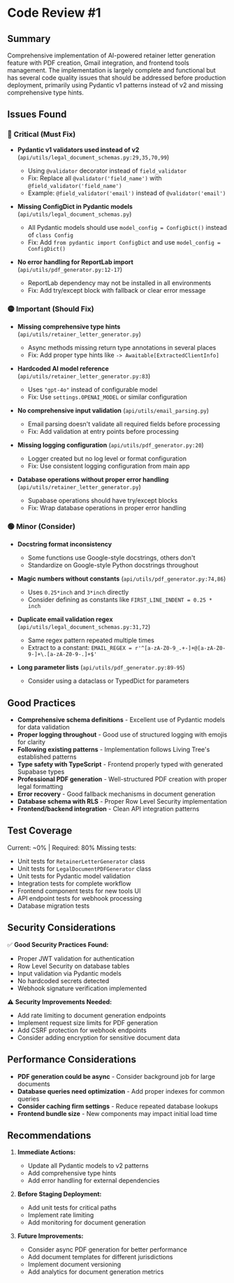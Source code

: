 # Code Review #1

## Summary

Comprehensive implementation of AI-powered retainer letter generation feature with PDF creation, Gmail integration, and frontend tools management. The implementation is largely complete and functional but has several code quality issues that should be addressed before production deployment, primarily using Pydantic v1 patterns instead of v2 and missing comprehensive type hints.

## Issues Found

### 🔴 Critical (Must Fix)

- **Pydantic v1 validators used instead of v2** (`api/utils/legal_document_schemas.py:29,35,70,99`)
  - Using `@validator` decorator instead of `field_validator`
  - Fix: Replace all `@validator('field_name')` with `@field_validator('field_name')`
  - Example: `@field_validator('email')` instead of `@validator('email')`

- **Missing ConfigDict in Pydantic models** (`api/utils/legal_document_schemas.py`)
  - All Pydantic models should use `model_config = ConfigDict()` instead of `class Config`
  - Fix: Add `from pydantic import ConfigDict` and use `model_config = ConfigDict()`

- **No error handling for ReportLab import** (`api/utils/pdf_generator.py:12-17`)
  - ReportLab dependency may not be installed in all environments
  - Fix: Add try/except block with fallback or clear error message

### 🟡 Important (Should Fix)

- **Missing comprehensive type hints** (`api/utils/retainer_letter_generator.py`)
  - Async methods missing return type annotations in several places
  - Fix: Add proper type hints like `-> Awaitable[ExtractedClientInfo]`

- **Hardcoded AI model reference** (`api/utils/retainer_letter_generator.py:83`)
  - Uses `"gpt-4o"` instead of configurable model
  - Fix: Use `settings.OPENAI_MODEL` or similar configuration

- **No comprehensive input validation** (`api/utils/email_parsing.py`)
  - Email parsing doesn't validate all required fields before processing
  - Fix: Add validation at entry points before processing

- **Missing logging configuration** (`api/utils/pdf_generator.py:20`)
  - Logger created but no log level or format configuration
  - Fix: Use consistent logging configuration from main app

- **Database operations without proper error handling** (`api/utils/retainer_letter_generator.py`)
  - Supabase operations should have try/except blocks
  - Fix: Wrap database operations in proper error handling

### 🟢 Minor (Consider)

- **Docstring format inconsistency**
  - Some functions use Google-style docstrings, others don't
  - Standardize on Google-style Python docstrings throughout

- **Magic numbers without constants** (`api/utils/pdf_generator.py:74,86`)
  - Uses `0.25*inch` and `3*inch` directly
  - Consider defining as constants like `FIRST_LINE_INDENT = 0.25 * inch`

- **Duplicate email validation regex** (`api/utils/legal_document_schemas.py:31,72`)
  - Same regex pattern repeated multiple times
  - Extract to a constant: `EMAIL_REGEX = r'^[a-zA-Z0-9_.+-]+@[a-zA-Z0-9-]+\.[a-zA-Z0-9-.]+$'`

- **Long parameter lists** (`api/utils/pdf_generator.py:89-95`)
  - Consider using a dataclass or TypedDict for parameters

## Good Practices

- **Comprehensive schema definitions** - Excellent use of Pydantic models for data validation
- **Proper logging throughout** - Good use of structured logging with emojis for clarity
- **Following existing patterns** - Implementation follows Living Tree's established patterns
- **Type safety with TypeScript** - Frontend properly typed with generated Supabase types
- **Professional PDF generation** - Well-structured PDF creation with proper legal formatting
- **Error recovery** - Good fallback mechanisms in document generation
- **Database schema with RLS** - Proper Row Level Security implementation
- **Frontend/backend integration** - Clean API integration patterns

## Test Coverage

Current: ~0% | Required: 80%
Missing tests:
- Unit tests for `RetainerLetterGenerator` class
- Unit tests for `LegalDocumentPDFGenerator` class
- Unit tests for Pydantic model validation
- Integration tests for complete workflow
- Frontend component tests for new tools UI
- API endpoint tests for webhook processing
- Database migration tests

## Security Considerations

✅ **Good Security Practices Found:**
- Proper JWT validation for authentication
- Row Level Security on database tables
- Input validation via Pydantic models
- No hardcoded secrets detected
- Webhook signature verification implemented

⚠️ **Security Improvements Needed:**
- Add rate limiting to document generation endpoints
- Implement request size limits for PDF generation
- Add CSRF protection for webhook endpoints
- Consider adding encryption for sensitive document data

## Performance Considerations

- **PDF generation could be async** - Consider background job for large documents
- **Database queries need optimization** - Add proper indexes for common queries
- **Consider caching firm settings** - Reduce repeated database lookups
- **Frontend bundle size** - New components may impact initial load time

## Recommendations

1. **Immediate Actions:**
   - Update all Pydantic models to v2 patterns
   - Add comprehensive type hints
   - Add error handling for external dependencies

2. **Before Staging Deployment:**
   - Add unit tests for critical paths
   - Implement rate limiting
   - Add monitoring for document generation

3. **Future Improvements:**
   - Consider async PDF generation for better performance
   - Add document templates for different jurisdictions
   - Implement document versioning
   - Add analytics for document generation metrics